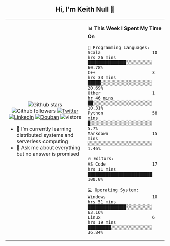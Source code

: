 <h2 align="center"> Hi, I'm Keith Null 👋 </h2>

<table>
    <tr>
        <td valign="center" width="50%">
            <p align="center">
              <img src="https://img.shields.io/github/stars/keithnull?style=social" alt="Github stars" />
              <img src="https://img.shields.io/github/followers/keithnull?style=social" alt="Github followers" />
              <a href="https://twitter.com/_keithnull"><img src="https://img.shields.io/badge/@__keithnull-1DA1F2?style=flat&logo=Twitter&logoColor=white" alt="Twitter"/></a>
              <a href="https://www.linkedin.com/in/wuzhengke/?locale=en_US"><img src="https://img.shields.io/badge/@wuzhengke-0073b1?style=flat&logo=LinkedIn&logoColor=white" alt="Linkedin" /></a>
              <a href="https://www.douban.com/people/keith1"><img src="https://img.shields.io/badge/@keith1-007722?style=flat&logo=Douban&logoColor=white" alt="Douban" /></a>
              <img src="https://visitor-badge.glitch.me/badge?page_id=keithnull" alt="vistors" />
            </p>
            <ul>
                <li>🌱 I’m currently learning distributed systems and serverless computing</li>
                <li>💬 Ask me about everything but no answer is promised</li>
            </ul>
        </td>
       <td valign="top" width="50%">
    
<!--START_SECTION:waka-->
📊 **This Week I Spent My Time On** 

```text
💬 Programming Languages: 
Scala                    10 hrs 26 mins      ███████████████░░░░░░░░░░   60.78% 
C++                      3 hrs 33 mins       █████░░░░░░░░░░░░░░░░░░░░   20.69% 
Other                    1 hr 46 mins        ██░░░░░░░░░░░░░░░░░░░░░░░   10.31% 
Python                   58 mins             █░░░░░░░░░░░░░░░░░░░░░░░░   5.7% 
Markdown                 15 mins             ░░░░░░░░░░░░░░░░░░░░░░░░░   1.46%

🔥 Editors: 
VS Code                  17 hrs 11 mins      █████████████████████████   100.0%

💻 Operating System: 
Windows                  10 hrs 51 mins      ███████████████░░░░░░░░░░   63.16% 
Linux                    6 hrs 19 mins       █████████░░░░░░░░░░░░░░░░   36.84%

```


<!--END_SECTION:waka-->
</td></tr>
</table>


